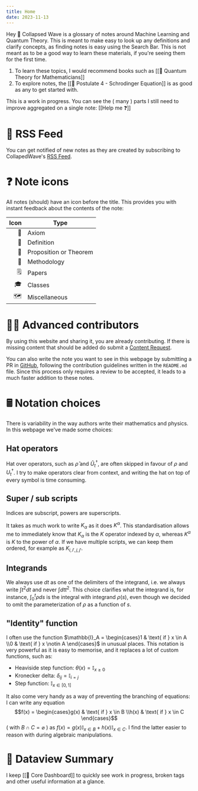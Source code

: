 ```yaml
---
title: Home
date: 2023-11-13
---
```

Hey 👋 Collapsed Wave is a glossary of notes around Machine Learning and Quantum Theory. This is meant to make easy to look up any definitions and clarify concepts, as finding notes is easy using the Search Bar. This is not meant as to be a good way to learn these materials, if you're seeing them for the first time.
1. To learn these topics, I would recommend books such as [[📖 Quantum Theory for Mathematicians]]
2. To explore notes, the [[📕 Postulate 4 - Schrodinger Equation]] is as good as any to get started with.

This is a work in progress. You can see the ( many ) parts I still need to improve aggregated on a single note: [[Help me ❓]]

# 📳 RSS Feed

You can get notified of new notes as they are created by subscribing to CollapedWave's [RSS Feed](https://collapsedwave.com/index.xml).
# ❓ Note icons
All notes (should) have an icon before the title. This provides you with instant feedback about the contents of the note:

| Icon | Type                   |
| ---: | ---------------------- |
|   📕 | Axiom                  |
|   📘 | Definition             |
|   📗 | Proposition or Theorem |
|   📙 | Methodology            |
|  🗒️ | Papers                 |
|   🎓 | Classes                |
|  🗺️ | Miscellaneous          |

# 👩‍🔬 Advanced contributors  
By using this website and sharing it, you are already contributing. If there is missing content that should be added do submit a [Content Request](https://github.com/migueltorrescosta/collapsedwave/issues/new/choose).

You can also write the note you want to see in this webpage by submitting a PR in [GitHub](https://github.com/migueltorrescosta/collapsedwave), following the contribution guidelines written in the `README.md` file. Since this process only requires a review to be accepted, it leads to a much faster addition to these notes.

# 🖩 Notation choices

There is variability in the way authors write their mathematics and physics. In this webpage we've made some choices:

## Hat operators
Hat over operators, such as $\hat \rho$ and $\hat U_t^\dagger$, are often skipped in favour of $\rho$ and $U_t^\dagger$. I try to make operators clear from context, and writing the hat on top of every symbol is time consuming.

## Super / sub scripts
Indices are subscript, powers are superscripts.

It takes as much work to write $K_\alpha$ as it does $K^\alpha$. This standardisation allows me to immediately know that $K_\alpha$ is the $K$ operator indexed by $\alpha$, whereas $K^\alpha$ is $K$ to the power of $\alpha$. If we have multiple scripts, we can keep them ordered, for example as $K_{i, i', j, j'}$.

## Integrands
We always use $dt$ as one of the delimiters of the integrand, i.e. we always write $\int t^2dt$ and never $\int dt t^2$. This choice clarifies what the integrand is, for instance, $\int_0^t\rho ds$ is the integral with integrand $\rho(s)$, even though we decided to omit the parameterization of $\rho$ as a function of $s$.

## "Identity" function
I often use the function $\mathbb{I}_A =  \begin{cases}1 & \text{ if } x \in A \\0 & \text{ if } x \notin A \end{cases}$ in unusual places. This notation is very powerful as it is easy to memorise, and it replaces a lot of custom functions, such as: 

- Heaviside step function: $\theta(x) = \mathbb{I}_{x \geq 0}$
- Kronecker delta: $\delta_{ij} = \mathbb{I}_{ i = j }$ 
- Step function: $\mathbb{I}_{x \in [0,1]}$ 

It also come very handy as a way of preventing the branching of equations: I can write any equation $$f(x) = \begin{cases}g(x) & \text{ if } x \in B \\h(x) & \text{ if } x \in C \end{cases}$$ ( with $B \cap C = \varnothing$ ) as $f(x) = g(x)\mathbb{I}_{x \in B} + h(x)\mathbb{I}_{x \in C}$. I find the latter easier to reason with during algebraic manipulations.

# 🦅 Dataview Summary

I keep [[🦅 Core Dashboard]] to quickly see work in progress, broken tags and other useful information at a glance.